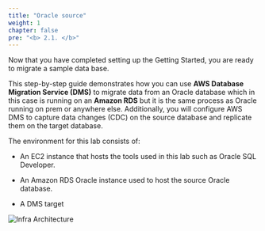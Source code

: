 ```yaml
---
title: "Oracle source"
weight: 1
chapter: false
pre: "<b> 2.1. </b>"
---
```


Now that you have completed setting up the Getting Started, you are ready to migrate a sample data base.

This step-by-step guide demonstrates how you can use **AWS Database Migration Service (DMS)** to migrate data from an Oracle database which in this case is running on an **Amazon RDS** but it is the same process as Oracle running on prem or anywhere else. Additionally, you will configure AWS DMS to capture data changes (CDC) on the source database and replicate them on the target database.

The environment for this lab consists of:

- An EC2 instance that hosts the tools used in this lab such as Oracle SQL Developer.

- An Amazon RDS Oracle instance used to host the source Oracle database.

- A DMS target

![Infra Architecture](/images/2/1/0001.png?width=80pc)